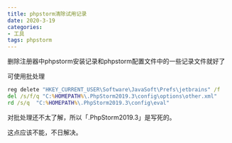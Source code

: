 ```yaml
---
title: phpstorm清除试用记录
date: 2020-3-19
categories: 
- 工具
tags: phpstorm
---
```


删除注册器中phpstorm安装记录和phpstorm配置文件中的一些记录文件就好了

可使用批处理

```cmd
reg delete "HKEY_CURRENT_USER\Software\JavaSoft\Prefs\jetbrains" /f
del /s/f/q "C:%HOMEPATH%\.PhpStorm2019.3\config\options\other.xml"
rd /s/q  "C:%HOMEPATH%\.PhpStorm2019.3\config\eval"
```

对批处理还不太了解，所以「.PhpStorm2019.3」是写死的。

这点应该不能，不日解决。